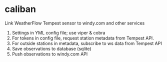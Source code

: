 # caliban
Link WeatherFlow Tempest sensor to windy.com and other services

1. Settings in YML config file; use viper & cobra
2. For tokens in config file, request station metadata from Tempest API.
3. For outside stations in metadata, subscribe to ws data from Tempest API
3. Save observations to database (sqlite)
4. Push observations to windy.com API

